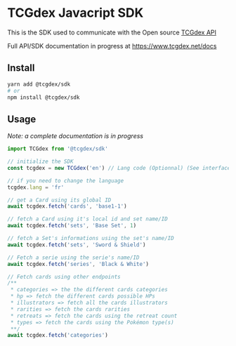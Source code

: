 # TCGdex Javacript SDK

This is the SDK used to communicate with the Open source [TCGdex API](https://www.github.com/tcgdex/cards-database)

Full API/SDK documentation in progress at https://www.tcgdex.net/docs

## Install

```bash
yarn add @tcgdex/sdk
# or
npm install @tcgdex/sdk
```

## Usage

_Note: a complete documentation is in progress_

```javascript
import TCGdex from '@tcgdex/sdk'

// initialize the SDK
const tcgdex = new TCGdex('en') // Lang code (Optionnal) (See interfaces.d.ts line 1 for supported languages)

// if you need to change the language
tcgdex.lang = 'fr'

// get a Card using its global ID
await tcgdex.fetch('cards', 'base1-1')

// fetch a Card using it's local id and set name/ID
await tcgdex.fetch('sets', 'Base Set', 1)

// fetch a Set's informations using the set's name/ID
await tcgdex.fetch('sets', 'Sword & Shield')

// Fetch a serie using the serie's name/ID
await tcgdex.fetch('series', 'Black & White')

// Fetch cards using other endpoints
/**
 * categories => the the different cards categories
 * hp => fetch the different cards possible HPs
 * illustrators => fetch all the cards illustrators
 * rarities => fetch the cards rarities
 * retreats => fetch the cards using the retreat count
 * types => fetch the cards using the Pokémon type(s)
 **/
await tcgdex.fetch('categories')
```
